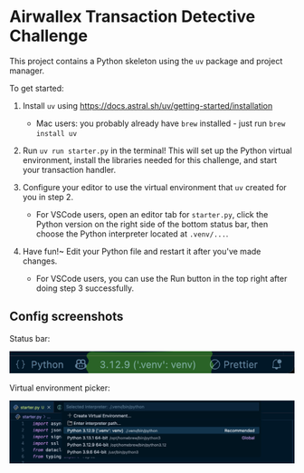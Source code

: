 # Airwallex Transaction Detective Challenge

This project contains a Python skeleton using the `uv` package and project manager.

To get started:

1. Install `uv` using https://docs.astral.sh/uv/getting-started/installation

   - Mac users: you probably already have `brew` installed - just run `brew install uv`

2. Run `uv run starter.py` in the terminal! This will set up the Python virtual environment,
   install the libraries needed for this challenge, and start your transaction handler.

3. Configure your editor to use the virtual environment that `uv` created for you in step 2.

   - For VSCode users, open an editor tab for `starter.py`, click the Python version on the right
     side of the bottom status bar, then choose the Python interpreter located at `.venv/...`.

4. Have fun!~ Edit your Python file and restart it after you've made changes.

   - For VSCode users, you can use the Run button in the top right after doing step 3 successfully.

## Config screenshots

Status bar:

![status bar](docs/img/venv-1.png)

Virtual environment picker:

![virtual environment picker](docs/img/venv-2.png)
